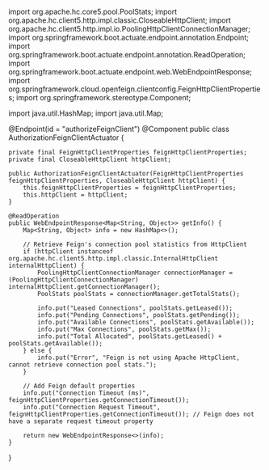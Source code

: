 
import org.apache.hc.core5.pool.PoolStats;
import org.apache.hc.client5.http.impl.classic.CloseableHttpClient;
import org.apache.hc.client5.http.impl.io.PoolingHttpClientConnectionManager;
import org.springframework.boot.actuate.endpoint.annotation.Endpoint;
import org.springframework.boot.actuate.endpoint.annotation.ReadOperation;
import org.springframework.boot.actuate.endpoint.web.WebEndpointResponse;
import org.springframework.cloud.openfeign.clientconfig.FeignHttpClientProperties;
import org.springframework.stereotype.Component;

import java.util.HashMap;
import java.util.Map;

@Endpoint(id = "authorizeFeignClient")
@Component
public class AuthorizationFeignClientActuator {

    private final FeignHttpClientProperties feignHttpClientProperties;
    private final CloseableHttpClient httpClient;

    public AuthorizationFeignClientActuator(FeignHttpClientProperties feignHttpClientProperties, CloseableHttpClient httpClient) {
        this.feignHttpClientProperties = feignHttpClientProperties;
        this.httpClient = httpClient;
    }

    @ReadOperation
    public WebEndpointResponse<Map<String, Object>> getInfo() {
        Map<String, Object> info = new HashMap<>();

        // Retrieve Feign's connection pool statistics from HttpClient
        if (httpClient instanceof org.apache.hc.client5.http.impl.classic.InternalHttpClient internalHttpClient) {
            PoolingHttpClientConnectionManager connectionManager = (PoolingHttpClientConnectionManager) internalHttpClient.getConnectionManager();
            PoolStats poolStats = connectionManager.getTotalStats();

            info.put("Leased Connections", poolStats.getLeased());
            info.put("Pending Connections", poolStats.getPending());
            info.put("Available Connections", poolStats.getAvailable());
            info.put("Max Connections", poolStats.getMax());
            info.put("Total Allocated", poolStats.getLeased() + poolStats.getAvailable());
        } else {
            info.put("Error", "Feign is not using Apache HttpClient, cannot retrieve connection pool stats.");
        }

        // Add Feign default properties
        info.put("Connection Timeout (ms)", feignHttpClientProperties.getConnectionTimeout());
        info.put("Connection Request Timeout", feignHttpClientProperties.getConnectionTimeout()); // Feign does not have a separate request timeout property

        return new WebEndpointResponse<>(info);
    }
}

